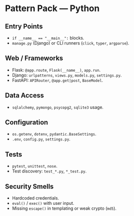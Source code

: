 # Pattern Pack — Python

## Entry Points
- `if __name__ == "__main__":` blocks.
- `manage.py` (Django) or CLI runners (`click`, `typer`, `argparse`).

## Web / Frameworks
- Flask: `@app.route`, `Flask(__name__)`, `app.run`.
- Django: `urlpatterns`, `views.py`, `models.py`, `settings.py`.
- FastAPI: `APIRouter`, `@app.get|post`, `BaseModel`.

## Data Access
- `sqlalchemy`, `pymongo`, `psycopg2`, `sqlite3` usage.

## Configuration
- `os.getenv`, `dotenv`, `pydantic.BaseSettings`.
- `.env`, `config.py`, `settings.py`.

## Tests
- `pytest`, `unittest`, `nose`.
- Test discovery: `test_*.py`, `*_test.py`.

## Security Smells
- Hardcoded credentials.
- `eval()` / `exec()` with user input.
- Missing `escape()` in templating or weak crypto (`md5`).
